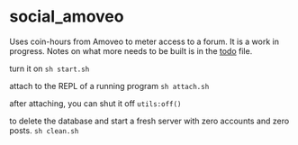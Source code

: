 social_amoveo
=====

Uses coin-hours from Amoveo to meter access to a forum.
It is a work in progress.
Notes on what more needs to be built is in the [todo](todo) file.


turn it on
``` sh start.sh ```

attach to the REPL of a running program
``` sh attach.sh ```

after attaching, you can shut it off
``` utils:off() ```

to delete the database and start a fresh server with zero accounts and zero posts.
``` sh clean.sh ```